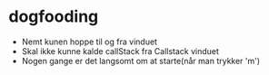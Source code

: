 # dogfooding

- Nemt kunen hoppe til og fra vinduet
- Skal ikke kunne kalde callStack fra Callstack vinduet
- Nogen gange er det langsomt om at starte(når man trykker 'm')


